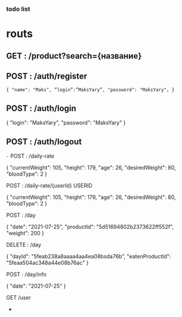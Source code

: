 ### todo list

# routs

## GET : /product?search={название}

## POST : /auth/register

`{ "name": "Maks", “login”:”MaksYary”, "password": "MaksYary", }`

## POST : /auth/login

{ "login": "MaksYary", "password": "MaksYary" }

## POST : /auth/logout

`-` POST : /daily-rate

{ "currentWeight": 105, "height": 179, "age": 26, "desiredWeight": 80,
"bloodType": 2 }

POST : /daily-rate/{userId} USERID

{ "currentWeight": 105, "height": 179, "age": 26, "desiredWeight": 80,
"bloodType": 2 }

POST : /day

{ "date": "2021-07-25", "productId": "5d51694802b2373622ff552f", "weight": 200 }

DELETE : /day

{ "dayId": "5feab238a8aaaa4aa4ea08bsda76b", "eatenProductId":
"5feaa504ac348a44e08b76ac" }

POST : /day/info

{ "date": "2021-07-25" }

GET /user

-
